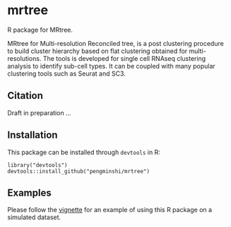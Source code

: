 # mrtree 

R package for MRtree.

MRtree for Multi-resolution Reconciled tree, is a post clustering procedure to build cluster hierarchy based on flat clustering obtained for multi-resolutions. The tools is developed for single cell RNAseq clustering analysis to identify sub-cell types. It can be coupled with many popular clustering tools such as Seurat and SC3. 


## Citation

Draft in preparation ...



## Installation
This package can be installed through `devtools` in R:
```{r}
library("devtools")
devtools::install_github("pengminshi/mrtree")
```

## Examples
Please follow the [vignette](https://htmlpreview.github.io/?https://github.com/pengminshi/MRtree/blob/master/doc/MRtree-tutorial.html) for an example of using this R package on a simulated dataset.